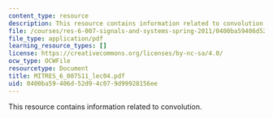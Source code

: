 ```yaml
---
content_type: resource
description: This resource contains information related to convolution.
file: /courses/res-6-007-signals-and-systems-spring-2011/0400ba59406d52d94c079d99928156ee_MITRES_6_007S11_lec04.pdf
file_type: application/pdf
learning_resource_types: []
license: https://creativecommons.org/licenses/by-nc-sa/4.0/
ocw_type: OCWFile
resourcetype: Document
title: MITRES_6_007S11_lec04.pdf
uid: 0400ba59-406d-52d9-4c07-9d99928156ee
---
```

This resource contains information related to convolution.